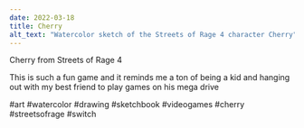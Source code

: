 ```yaml
---
date: 2022-03-18
title: Cherry
alt_text: "Watercolor sketch of the Streets of Rage 4 character Cherry"
---
```


Cherry from Streets of Rage 4

This is such a fun game and it reminds me a ton of being a kid and hanging out
with my best friend to play games on his mega drive

#art #watercolor #drawing #sketchbook #videogames #cherry #streetsofrage
#switch
